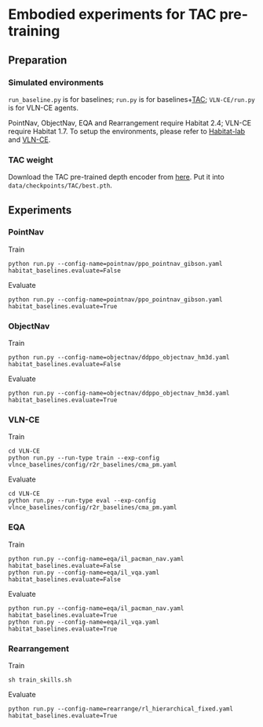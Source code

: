 # Embodied experiments for TAC pre-training

## Preparation

### Simulated environments
`run_baseline.py` is for baselines; `run.py` is for baselines+[TAC](https://github.com/RavenKiller/TAC); `VLN-CE/run.py` is for VLN-CE agents.

PointNav, ObjectNav, EQA and Rearrangement require Habitat 2.4; VLN-CE require Habitat 1.7. To setup the environments, please refer to [Habitat-lab](https://github.com/facebookresearch/habitat-lab) and [VLN-CE](https://github.com/jacobkrantz/VLN-CE).

### TAC weight
Download the TAC pre-trained depth encoder from [here](https://www.jianguoyun.com/p/DdTCEJwQhY--CRiuxY0FIAA). Put it into `data/checkpoints/TAC/best.pth`.

## Experiments
### PointNav
Train
```
python run.py --config-name=pointnav/ppo_pointnav_gibson.yaml habitat_baselines.evaluate=False
```
Evaluate
```
python run.py --config-name=pointnav/ppo_pointnav_gibson.yaml habitat_baselines.evaluate=True
```
### ObjectNav
Train
```
python run.py --config-name=objectnav/ddppo_objectnav_hm3d.yaml habitat_baselines.evaluate=False
```
Evaluate
```
python run.py --config-name=objectnav/ddppo_objectnav_hm3d.yaml habitat_baselines.evaluate=True
```
### VLN-CE
Train
```
cd VLN-CE
python run.py --run-type train --exp-config vlnce_baselines/config/r2r_baselines/cma_pm.yaml
```
Evaluate
```
cd VLN-CE
python run.py --run-type eval --exp-config vlnce_baselines/config/r2r_baselines/cma_pm.yaml
```
### EQA
Train
```
python run.py --config-name=eqa/il_pacman_nav.yaml habitat_baselines.evaluate=False
python run.py --config-name=eqa/il_vqa.yaml habitat_baselines.evaluate=False
```
Evaluate
```
python run.py --config-name=eqa/il_pacman_nav.yaml habitat_baselines.evaluate=True
python run.py --config-name=eqa/il_vqa.yaml habitat_baselines.evaluate=True
```
### Rearrangement
Train
```
sh train_skills.sh
```
Evaluate
```
python run.py --config-name=rearrange/rl_hierarchical_fixed.yaml habitat_baselines.evaluate=True
```

